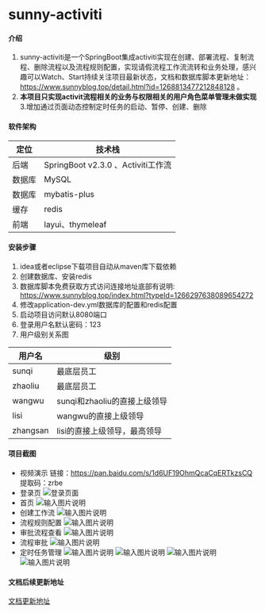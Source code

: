# sunny-activiti

#### 介绍
1.  sunny-activiti是一个SpringBoot集成activiti实现在创建、部署流程、复制流程、删除流程以及流程规则配置，实现请假流程工作流流转和业务处理，感兴趣可以Watch、Start持续关注项目最新状态，文档和数据库脚本更新地址：https://www.sunnyblog.top/detail.html?id=1268813477212848128
。
2.  **本项目只实现activit流程相关的业务与权限相关的用户角色菜单管理未做实现**
3.增加通过页面动态控制定时任务的启动、暂停、创建、删除

#### 软件架构
| 定位  | 技术栈               |
|-----|-------------------|
| 后端  | SpringBoot v2.3.0 、Activiti工作流|
| 数据库 | MySQL             |
| 数据库 | mybatis-plus      |
| 缓存 | redis      |
| 前端| layui、thymeleaf|



#### 安装步骤

1.  idea或者eclipse下载项目自动从maven库下载依赖
2.  创建数据库、安装redis
3.  数据库脚本免费获取方式访问连接地址底部有说明: https://www.sunnyblog.top/index.html?typeId=1266297638089654272
3.  修改application-dev.yml数据库的配置和redis配置
4. 启动项目访问默认8080端口
5. 登录用户名默认密码：123
6. 用户级别关系图

| 用户名  | 级别               |
|-----|-------------------|
| sunqi  | 最底层员工|
| zhaoliu | 最底层员工             |
| wangwu | sunqi和zhaoliu的直接上级领导      |
| lisi | wangwu的直接上级领导      |
| zhangsan| lisi的直接上级领导，最高领导|

#### 项目截图
- 视频演示
链接：https://pan.baidu.com/s/1d6UF19OhmQcaCqERTkzsCQ
提取码：zrbe
- 登录页
![登录页面](https://images.gitee.com/uploads/images/2020/0605/171237_7c3597aa_806588.png "屏幕截图.png")
- 首页
![输入图片说明](https://images.gitee.com/uploads/images/2020/0605/171322_ae275f60_806588.png "屏幕截图.png")
- 创建工作流
![输入图片说明](https://images.gitee.com/uploads/images/2020/0605/171353_f8230e44_806588.png "屏幕截图.png")
- 流程规则配置
![输入图片说明](https://images.gitee.com/uploads/images/2020/0605/171431_d86afc47_806588.png "屏幕截图.png")
- 审批流程查看
![输入图片说明](https://images.gitee.com/uploads/images/2020/0605/171550_26046adb_806588.png "屏幕截图.png")
- 流程审批
![输入图片说明](https://images.gitee.com/uploads/images/2020/0605/171624_accb6c12_806588.png "屏幕截图.png")
- 定时任务管理
![输入图片说明](https://images.gitee.com/uploads/images/2020/0610/111155_11aed12e_806588.png "屏幕截图.png")
![输入图片说明](https://images.gitee.com/uploads/images/2020/0610/111216_2c83c874_806588.png "屏幕截图.png")
![输入图片说明](https://images.gitee.com/uploads/images/2020/0610/111233_31135d40_806588.png "屏幕截图.png")
![输入图片说明](https://images.gitee.com/uploads/images/2020/0610/111248_4fbbebe6_806588.png "屏幕截图.png")
#### 文档后续更新地址
[文档更新地址](https://www.sunnyblog.top/index.html?typeId=1266297638089654272)

